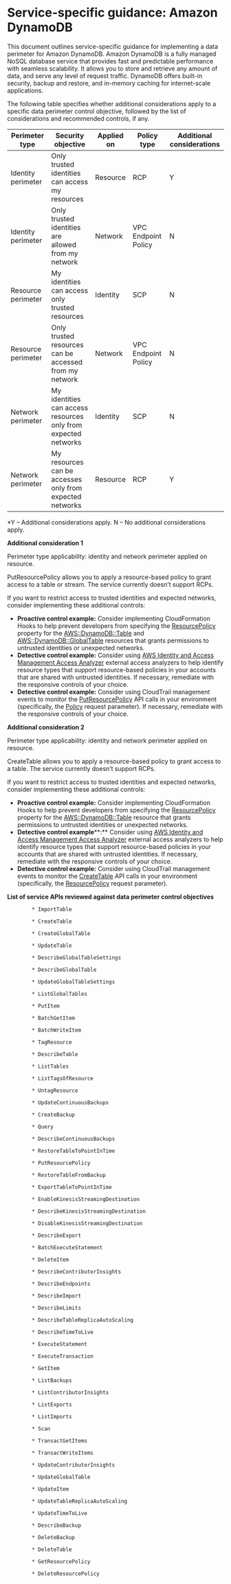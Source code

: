 
# Service-specific guidance: Amazon DynamoDB


This document outlines service-specific guidance for implementing a data perimeter for Amazon DynamoDB. 
Amazon DynamoDB is a fully managed NoSQL database service that provides fast and predictable performance with seamless scalability. It allows you to store and retrieve any amount of data, and serve any level of request traffic. DynamoDB offers built-in security, backup and restore, and in-memory caching for internet-scale applications.


The following table specifies whether additional considerations apply to a specific data perimeter control objective, followed by the list of considerations and recommended controls, if any.

| Perimeter type | Security objective | Applied on | Policy type | Additional considerations |
|----------------|-------------------|------------|-------------|------------------------|
| Identity perimeter | Only trusted identities can access my resources | Resource | RCP | Y |
| Identity perimeter | Only trusted identities are allowed from my network | Network | VPC Endpoint Policy | N |
| Resource perimeter | My identities can access only trusted resources | Identity | SCP | N |
| Resource perimeter | Only trusted resources can be accessed from my network | Network | VPC Endpoint Policy | N |
| Network perimeter | My identities can access resources only from expected networks | Identity | SCP | N |
| Network perimeter | My resources can be accesses only from expected networks | Resource | RCP | Y |

*Y – Additional considerations apply. N – No additional considerations apply.
 



**Additional consideration 1**

Perimeter type applicability: identity and network perimeter applied on resource.
        
PutResourcePolicy allows you to apply a resource-based policy to grant access to a table or stream. The service currently doesn’t support RCPs.

If you want to restrict access to trusted identities and expected networks, consider implementing these additional controls:

* **Proactive control example:** Consider implementing CloudFormation Hooks to help prevent developers from specifying the [ResourcePolicy](https://docs.aws.amazon.com/AWSCloudFormation/latest/TemplateReference/aws-resource-dynamodb-table.html#cfn-dynamodb-table-resourcepolicy) property for the [AWS::DynamoDB::Table](https://docs.aws.amazon.com/AWSCloudFormation/latest/UserGuide/aws-resource-dynamodb-table.html) and [AWS::DynamoDB::GlobalTable](https://docs.aws.amazon.com/AWSCloudFormation/latest/TemplateReference/aws-resource-dynamodb-globaltable.html) resources that grants permissions to untrusted identities or unexpected networks. 
* **Detective control example:** Consider using [AWS Identity and Access Management Access Analyzer](https://docs.aws.amazon.com/IAM/latest/UserGuide/what-is-access-analyzer.html) external access analyzers to help identify resource types that support resource-based policies in your accounts that are shared with untrusted identities. If necessary, remediate with the responsive controls of your choice. 
* **Detective control example:** Consider using CloudTrail management events to monitor the [PutResourcePolicy](https://docs.aws.amazon.com/amazondynamodb/latest/APIReference/API_PutResourcePolicy.html) API calls in your environment (specifically, the [Policy](https://docs.aws.amazon.com/amazondynamodb/latest/APIReference/API_PutResourcePolicy.html#DDB-PutResourcePolicy-request-Policy) request parameter). If necessary, remediate with the responsive controls of your choice. 


**Additional consideration 2**

Perimeter type applicability: identity and network perimeter applied on resource.
        
CreateTable allows you to apply a resource-based policy to grant access to a table. The service currently doesn’t support RCPs.

If you want to restrict access to trusted identities and expected networks, consider implementing these additional controls:

* **Proactive control example:** Consider implementing CloudFormation Hooks to help prevent developers from specifying the [ResourcePolicy](https://docs.aws.amazon.com/AWSCloudFormation/latest/TemplateReference/aws-resource-dynamodb-table.html#cfn-dynamodb-table-resourcepolicy) property for the [AWS::DynamoDB::Table](https://docs.aws.amazon.com/AWSCloudFormation/latest/UserGuide/aws-resource-dynamodb-table.html) resource that grants permissions to untrusted identities or unexpected networks. 
* **Detective control example****:** Consider using [AWS Identity and Access Management Access Analyzer](https://docs.aws.amazon.com/IAM/latest/UserGuide/what-is-access-analyzer.html) external access analyzers to help identify resource types that support resource-based policies in your accounts that are shared with untrusted identities. If necessary, remediate with the responsive controls of your choice. 
* **Detective control example:** Consider using CloudTrail management events to monitor the [CreateTable](https://docs.aws.amazon.com/amazondynamodb/latest/APIReference/API_CreateTable.html) API calls in your environment (specifically, the [ResourcePolicy](https://docs.aws.amazon.com/amazondynamodb/latest/APIReference/API_CreateTable.html#DDB-CreateTable-request-ResourcePolicy) request parameter). 



**List of service APIs reviewed against data perimeter control objectives**


            * ImportTable
            
            * CreateTable
            
            * CreateGlobalTable
            
            * UpdateTable
            
            * DescribeGlobalTableSettings
            
            * DescribeGlobalTable
            
            * UpdateGlobalTableSettings
            
            * ListGlobalTables
            
            * PutItem
            
            * BatchGetItem
            
            * BatchWriteItem
            
            * TagResource
            
            * DescribeTable
            
            * ListTables
            
            * ListTagsOfResource
            
            * UntagResource
            
            * UpdateContinuousBackups
            
            * CreateBackup
            
            * Query
            
            * DescribeContinuousBackups
            
            * RestoreTableToPointInTime
            
            * PutResourcePolicy
            
            * RestoreTableFromBackup
            
            * ExportTableToPointInTime
            
            * EnableKinesisStreamingDestination
            
            * DescribeKinesisStreamingDestination
            
            * DisableKinesisStreamingDestination
            
            * DescribeExport
            
            * BatchExecuteStatement
            
            * DeleteItem
            
            * DescribeContributorInsights
            
            * DescribeEndpoints
            
            * DescribeImport
            
            * DescribeLimits
            
            * DescribeTableReplicaAutoScaling
            
            * DescribeTimeToLive
            
            * ExecuteStatement
            
            * ExecuteTransaction
            
            * GetItem
            
            * ListBackups
            
            * ListContributorInsights
            
            * ListExports
            
            * ListImports
            
            * Scan
            
            * TransactGetItems
            
            * TransactWriteItems
            
            * UpdateContributorInsights
            
            * UpdateGlobalTable
            
            * UpdateItem
            
            * UpdateTableReplicaAutoScaling
            
            * UpdateTimeToLive
            
            * DescribeBackup
            
            * DeleteBackup
            
            * DeleteTable
            
            * GetResourcePolicy
            
            * DeleteResourcePolicy
            

